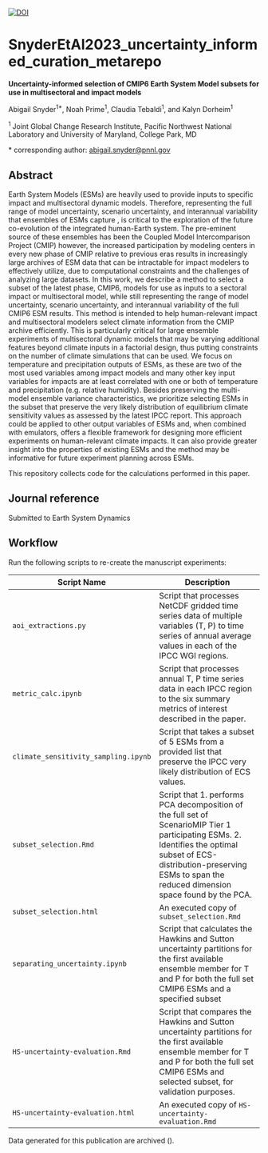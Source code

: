 [![DOI]()]()

# SnyderEtAl2023_uncertainty_informed_curation_metarepo
 
**Uncertainty-informed selection of CMIP6 Earth System Model subsets for use in multisectoral and impact models**

Abigail Snyder<sup>1\*</sup>,  Noah Prime<sup>1</sup>, Claudia Tebaldi<sup>1</sup>, and Kalyn Dorheim<sup>1</sup>

<sup>1 </sup>  Joint Global Change Research Institute, Pacific Northwest National Laboratory and University of Maryland, College Park, MD

\* corresponding author:  abigail.snyder@pnnl.gov


## Abstract
Earth System Models (ESMs)  are heavily used to provide inputs to specific impact and multisectoral dynamic models. Therefore, representing the full range of model uncertainty, scenario uncertainty, and interannual variability that ensembles of  ESMs capture ,  is critical to the exploration of the future co-evolution of the integrated human-Earth system. The pre-eminent source of these ensembles has been the Coupled Model Intercomparison Project (CMIP) however, the increased participation by modeling centers in every new phase of CMIP relative to previous eras  results in increasingly large archives of ESM data that can be intractable for impact modelers to effectively utilize, due to computational constraints and the challenges of analyzing large datasets. In this work, we describe a method to select a subset of the latest phase, CMIP6, models for use as inputs to a sectoral impact or multisectoral model, while still  representing the range of  model uncertainty, scenario uncertainty, and interannual variability of the full CMIP6 ESM results. This method is intended to help human-relevant impact and multisectoral modelers select climate information from the CMIP archive efficiently. This is particularly critical for large ensemble experiments of multisectoral dynamic models that may be varying additional features beyond climate inputs in a factorial design, thus putting constraints on the number of climate simulations that can be used. We focus on temperature and precipitation outputs of ESMs, as these are two of the most used variables among impact models and many other key input variables for impacts are at least correlated with one or both of temperature and precipitation (e.g. relative humidity). Besides preserving the multi-model ensemble variance characteristics, we prioritize selecting ESMs in the subset that preserve the very likely distribution of equilibrium climate sensitivity values as assessed by the latest IPCC report. This approach could be applied to other output variables of ESMs and, when combined with emulators, offers a flexible framework for designing more efficient experiments on human-relevant climate impacts. It can also provide greater insight into the properties of existing ESMs and the method may be informative for future experiment planning across ESMs. 

This repository collects code for the calculations performed in this paper.

## Journal reference
Submitted to Earth System Dynamics 


## Workflow

Run the following scripts to re-create the manuscript experiments:

| Script Name | Description | 
| --- | --- | 
| `aoi_extractions.py` | Script that processes NetCDF gridded time series data of multiple variables (T, P) to time series of annual average values in each of the IPCC WGI regions. | 
| `metric_calc.ipynb` | Script that processes annual T, P time series data in each IPCC region to the six summary metrics of interest described in the paper. | 
| `climate_sensitivity_sampling.ipynb` | Script that takes a subset of 5 ESMs from a provided list that preserve the IPCC very likely distribution of ECS values.  | 
| `subset_selection.Rmd` | Script that 1. performs PCA decomposition of the full set of ScenarioMIP Tier 1 participating ESMs. 2. Identifies the optimal subset of ECS-distribution-preserving ESMs to span the reduced dimension space found by the PCA.   | 
| `subset_selection.html` | An executed copy of `subset_selection.Rmd`  | 
| `separating_uncertainty.ipynb` | Script that calculates the Hawkins and Sutton uncertainty partitions for the first available ensemble member for T and P for both the full set CMIP6 ESMs and a specified subset | 
| `HS-uncertainty-evaluation.Rmd` | Script that compares the Hawkins and Sutton uncertainty partitions for the first available ensemble member for T and P for both the full set CMIP6 ESMs and selected subset, for validation purposes.| 
| `HS-uncertainty-evaluation.html` | An executed copy of `HS-uncertainty-evaluation.Rmd`  | 


Data generated for this publication are archived ().


